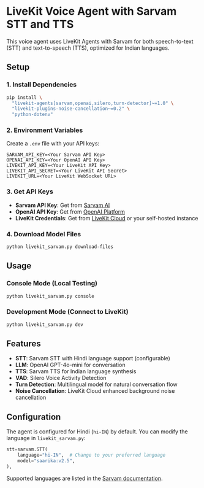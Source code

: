 # LiveKit Voice Agent with Sarvam STT and TTS

This voice agent uses LiveKit Agents with Sarvam for both speech-to-text (STT) and text-to-speech (TTS), optimized for Indian languages.

## Setup

### 1. Install Dependencies

```bash
pip install \
  "livekit-agents[sarvam,openai,silero,turn-detector]~=1.0" \
  "livekit-plugins-noise-cancellation~=0.2" \
  "python-dotenv"
```

### 2. Environment Variables

Create a `.env` file with your API keys:

```env
SARVAM_API_KEY=<Your Sarvam API Key>
OPENAI_API_KEY=<Your OpenAI API Key>
LIVEKIT_API_KEY=<Your LiveKit API Key>
LIVEKIT_API_SECRET=<Your LiveKit API Secret>
LIVEKIT_URL=<Your LiveKit WebSocket URL>
```

### 3. Get API Keys

- **Sarvam API Key**: Get from [Sarvam AI](https://docs.sarvam.ai/)
- **OpenAI API Key**: Get from [OpenAI Platform](https://platform.openai.com/)
- **LiveKit Credentials**: Get from [LiveKit Cloud](https://cloud.livekit.io/) or your self-hosted instance

### 4. Download Model Files

```bash
python livekit_sarvam.py download-files
```

## Usage

### Console Mode (Local Testing)
```bash
python livekit_sarvam.py console
```

### Development Mode (Connect to LiveKit)
```bash
python livekit_sarvam.py dev
```

## Features

- **STT**: Sarvam STT with Hindi language support (configurable)
- **LLM**: OpenAI GPT-4o-mini for conversation
- **TTS**: Sarvam TTS for Indian language synthesis
- **VAD**: Silero Voice Activity Detection
- **Turn Detection**: Multilingual model for natural conversation flow
- **Noise Cancellation**: LiveKit Cloud enhanced background noise cancellation

## Configuration

The agent is configured for Hindi (`hi-IN`) by default. You can modify the language in `livekit_sarvam.py`:

```python
stt=sarvam.STT(
    language="hi-IN",  # Change to your preferred language
    model="saarika:v2.5",
),
```

Supported languages are listed in the [Sarvam documentation](https://docs.sarvam.ai/api-reference-docs/speech-to-text/transcribe#request.body.language_code.language_code).
